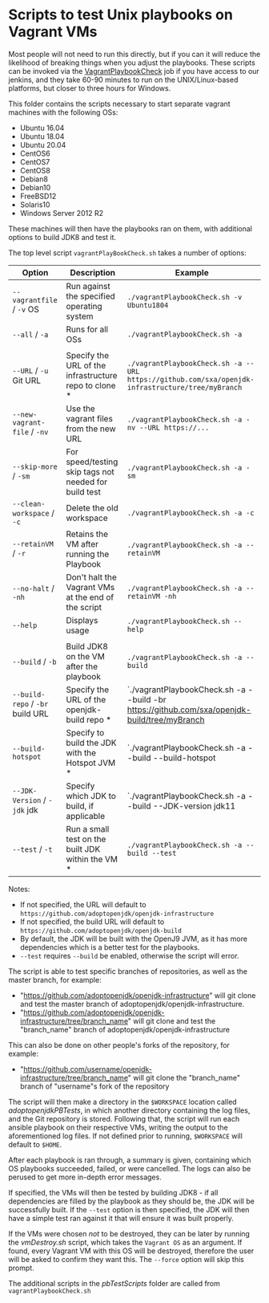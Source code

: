 # Scripts to test Unix playbooks on Vagrant VMs

Most people will not need to run this directly, but if you can it will
reduce the likelihood of breaking things when you adjust the playbooks.
These scripts can be invoked via the
[VagrantPlaybookCheck](https://ci.adoptopenjdk.net/view/Tooling/job/VagrantPlaybookCheck/)
job if you have access to our jenkins, and they take 60-90 minutes to run
on the UNIX/Linux-based platforms, but closer to three hours for Windows.

This folder contains the scripts necessary to start separate vagrant machines with the following OSs:

* Ubuntu 16.04
* Ubuntu 18.04
* Ubuntu 20.04
* CentOS6
* CentOS7
* CentOS8
* Debian8
* Debian10
* FreeBSD12
* Solaris10
* Windows Server 2012 R2

These machines will then have the playbooks ran on them, with additional options to build JDK8 and test it.

The top level script `vagrantPlayBookCheck.sh` takes a number of options:

| Option                           | Description                                           | Example                                                                                             |
|----------------------------------|-------------------------------------------------------|-----------------------------------------------------------------------------------------------------|
| `--vagrantfile` / `-v` OS        | Run against the specified operating system            | `./vagrantPlaybookCheck.sh -v Ubuntu1804`                                                           |
| `--all` / `-a`                   | Runs for all OSs                                      | `./vagrantPlaybookCheck.sh -a`                                                                      |
|                                  |                                                       |                                                                                                     |
| `--URL` / `-u` Git URL           | Specify the URL of the infrastructure repo to clone * | `./vagrantPlaybookCheck.sh -a --URL https://github.com/sxa/openjdk-infrastructure/tree/myBranch`    |
| `--new-vagrant-file` / `-nv`     | Use the vagrant files from the new URL                | `./vagrantPlaybookCheck.sh -a -nv --URL https://...`                                                |
| `--skip-more` / `-sm`            | For speed/testing skip tags not needed for build test | `./vagrantPlaybookCheck.sh -a -sm`                                                                  |
| `--clean-workspace` / `-c`       | Delete the old workspace                              | `./vagrantPlaybookCheck.sh -a -c`                                                                   |
| `--retainVM` / `-r`              | Retains the VM after running the Playbook             | `./vagrantPlaybookCheck.sh -a --retainVM`                                                           |
| `--no-halt` / `-nh`              | Don't halt the Vagrant VMs at the end of the script   | `./vagrantPlaybookCheck.sh -a --retainVM -nh`                                                       |
| `--help`                         | Displays usage                                        | `./vagrantPlaybookCheck.sh --help`                                                                  |
|                                  |                                                       |                                                                                                     |
| `--build` / `-b`                 | Build JDK8 on the VM after the playbook               | `./vagrantPlaybookCheck.sh -a --build`                                                              |
| `--build-repo` / `-br` build URL | Specify the URL of the openjdk-build repo *           | `./vagrantPlaybookCheck.sh -a --build -br https://github.com/sxa/openjdk-build/tree/myBranch        |
| `--build-hotspot`                | Specify to build the JDK with the Hotspot JVM *       | `./vagrantPlaybookCheck.sh -a --build --build-hotspot                                               |
| `--JDK-Version` / `-jdk` jdk     | Specify which JDK to build, if applicable             | `./vagrantPlaybookCheck.sh -a --build --JDK-version jdk11                                           |
| `--test` / `-t`                  | Run a small test on the built JDK within the VM *     | `./vagrantPlaybookCheck.sh -a --build --test`                                                       |

Notes:
 - If not specified, the URL will default to `https://github.com/adoptopenjdk/openjdk-infrastructure`
 - If not specified, the build URL will default to `https://github.com/adoptopenjdk/openjdk-build`
 - By default, the JDK will be built with the OpenJ9 JVM, as it has more dependencies which is a better test for the playbooks.
 - `--test` requires `--build` be enabled, otherwise the script will error.

The script is able to test specific branches of repositories, as well as the master branch, for example:
* "https://github.com/adoptopenjdk/openjdk-infrastructure" will git clone and test the master branch of adoptopenjdk/openjdk-infrastructure.
* "https://github.com/adoptopenjdk/openjdk-infrastructure/tree/branch_name" will git clone and test the "branch_name" branch of adoptopenjdk/openjdk-infrastructure

This can also be done on other people's forks of the repository, for example:
* "https://github.com/username/openjdk-infrastructure/tree/branch_name" will git clone the "branch_name" branch of "username"s fork of the repository 

The script will then make a directory in the `$WORKSPACE` location called _adoptopenjdkPBTests_, in which another directory containing the log files, and the Git repository is stored. Following that, the script will run each ansible playbook on their respective VMs, writing the output to the aforementioned log files. If not defined prior to running, `$WORKSPACE` will default to `$HOME`. 

After each playbook is ran through, a summary is given, containing which OS playbooks succeeded, failed, or were cancelled. The logs can also be perused to get more in-depth error messages.

If specified, the VMs will then be tested by building JDK8 - if all dependencies are filled by the playbook as they should be, the JDK will be successfully built. If the `--test` option is then specified, the JDK will then have a simple test ran against it that will ensure it was built properly.

If the VMs were chosen *not* to be destroyed, they can be later by running the _vmDestroy.sh_ script, which takes the `Vagrant OS` as an argument. If found, every Vagrant VM with this OS will be destroyed, therefore the user will be asked to confirm they want this. The `--force` option will skip this prompt.

The additional scripts in the _pbTestScripts_ folder are called from `vagrantPlaybookCheck.sh`
